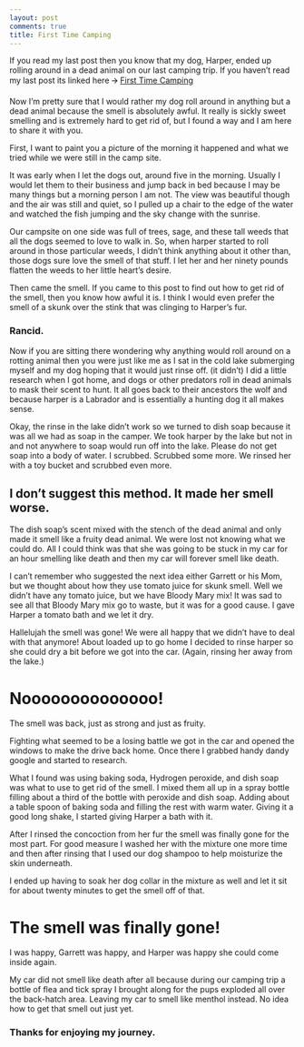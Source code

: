```yaml
---
layout: post
comments: true
title: First Time Camping
---
```


<p>If you read my last post then you know that my dog, Harper, ended up rolling around in a dead animal on our last camping trip. If you haven’t read my last post its linked here 🡪      <a href="{{ site.baseurl }}/First-Time-Camping">First Time Camping</a> </p>

<p>Now I’m pretty sure that I would rather my dog roll around in anything but a dead animal because the smell is absolutely awful. It really is sickly sweet smelling and is extremely hard to get rid of, but I found a way and I am here to share it with you.</p>

<p>First, I want to paint you a picture of the morning it happened and what we tried while we were still in the camp site.</p>

<p>It was early when I let the dogs out, around five in the morning. Usually I would let them to their business and jump back in bed because I may be many things but a morning person I am not. The view was beautiful though and the air was still and quiet, so I pulled up a chair to the edge of the water and watched the fish jumping and the sky change with the sunrise. </p>

<p>Our campsite on one side was full of trees, sage, and these tall weeds that all the dogs seemed to love to walk in. So, when harper started to roll around in those particular weeds, I didn’t think anything about it other than, those dogs sure love the smell of that stuff. I let her and her ninety pounds flatten the weeds to her little heart’s desire.</p>

<p>Then came the smell. If you came to this post to find out how to get rid of the smell, then you know how awful it is. I think I would even prefer the smell of a skunk over the stink that was clinging to Harper’s fur. <h3>Rancid.</h3></p>

<p>Now if you are sitting there wondering why anything would roll around on a rotting animal then you were just like me as I sat in the cold lake submerging myself and my dog hoping that it would just rinse off. (it didn’t) I did a little research when I got home, and dogs or other predators roll in dead animals to mask their scent to hunt. It all goes back to their ancestors the wolf and because harper is a Labrador and is essentially a hunting dog it all makes sense. </p>

<p>Okay, the rinse in the lake didn’t work so we turned to dish soap because it was all we had as soap in the camper. We took harper by the lake but not in and not anywhere to soap would run off into the lake. Please do not get soap into a body of water. I scrubbed. Scrubbed some more. We rinsed her with a toy bucket and scrubbed even more.</p>

<h2>I don’t suggest this method. It made her smell worse.</h2>

<p>The dish soap’s scent mixed with the stench of the dead animal and only made it smell like a fruity dead animal. We were lost not knowing what we could do. All I could think was that she was going to be stuck in my car for an hour smelling like death and then my car will forever smell like death.</p>

<p>I can’t remember who suggested the next idea either Garrett or his Mom, but we thought about how they use tomato juice for skunk smell. Well we didn’t have any tomato juice, but we have Bloody Mary mix! It was sad to see all that Bloody Mary mix go to waste, but it was for a good cause. I gave Harper a tomato bath and we let it dry.</p> 

<p>Hallelujah the smell was gone! We were all happy that we didn’t have to deal with that anymore! About loaded up to go home I decided to rinse harper so she could dry a bit before we got into the car. (Again, rinsing her away from the lake.) </p>

<h1>Noooooooooooooo!</h1>

<p>The smell was back, just as strong and just as fruity.</p>

<p>Fighting what seemed to be a losing battle we got in the car and opened the windows to make the drive back home. Once there I grabbed handy dandy google and started to research.</p>

<p>What I found was using baking soda, Hydrogen peroxide, and dish soap was what to use to get rid of the smell. I mixed them all up in a spray bottle filling about a third of the bottle with peroxide and dish soap. Adding about a table spoon of baking soda and filling the rest with warm water. Giving it a good long shake, I started giving Harper a bath with it.</p>

<p>After I rinsed the concoction from her fur the smell was finally gone for the most part. For good measure I washed her with the mixture one more time and then after rinsing that I used our dog shampoo to help moisturize the skin underneath.</p>

<p>I ended up having to soak her dog collar in the mixture as well and let it sit for about twenty minutes to get the smell off of that.</p>

<h1>The smell was finally gone!</h1> <p>I was happy, Garrett was happy, and Harper was happy she could come inside again.</p>

<p>My car did not smell like death after all because during our camping trip a bottle of flea and tick spray I brought along for the pups exploded all over the back-hatch area. Leaving my car to smell like menthol instead. No idea how to get that smell out just yet.</p>

<h3>Thanks for enjoying my journey.</h3>